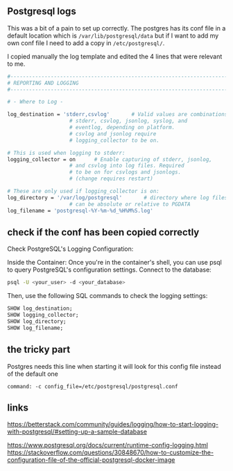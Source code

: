 ## Postgresql logs

This was a bit of a pain to set up correctly. The postgres has its conf file in a default location which is `/var/lib/postgresql/data` but if I want to add my own conf file I need to add a copy in `/etc/postgresql/`. 

I copied manually the log template and edited the 4 lines that were relevant to me. 

```bash
#------------------------------------------------------------------------------
# REPORTING AND LOGGING
#------------------------------------------------------------------------------

# - Where to Log -

log_destination = 'stderr,csvlog'		# Valid values are combinations of
					# stderr, csvlog, jsonlog, syslog, and
					# eventlog, depending on platform.
					# csvlog and jsonlog require
					# logging_collector to be on.

# This is used when logging to stderr:
logging_collector = on		# Enable capturing of stderr, jsonlog,
					# and csvlog into log files. Required
					# to be on for csvlogs and jsonlogs.
					# (change requires restart)

# These are only used if logging_collector is on:
log_directory = '/var/log/postgresql'		# directory where log files are written,
					# can be absolute or relative to PGDATA
log_filename = 'postgresql-%Y-%m-%d_%H%M%S.log'
```


## check if the conf has been copied correctly
Check PostgreSQL's Logging Configuration:

Inside the Container:
Once you're in the container's shell, you can use psql to query PostgreSQL's configuration settings.
Connect to the database:
```bash
psql -U <your_user> -d <your_database>
```
Then, use the following SQL commands to check the logging settings:
```sql
SHOW log_destination;
SHOW logging_collector;
SHOW log_directory;
SHOW log_filename;
```

## the tricky part

Postgres needs this line when starting it will look for this config file instead of the default one
```
command: -c config_file=/etc/postgresql/postgresql.conf
```


## links

https://betterstack.com/community/guides/logging/how-to-start-logging-with-postgresql/#setting-up-a-sample-database

https://www.postgresql.org/docs/current/runtime-config-logging.html  
https://stackoverflow.com/questions/30848670/how-to-customize-the-configuration-file-of-the-official-postgresql-docker-image